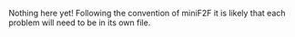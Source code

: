 Nothing here yet! Following the convention of miniF2F it is likely that each problem will need to be in its own file.